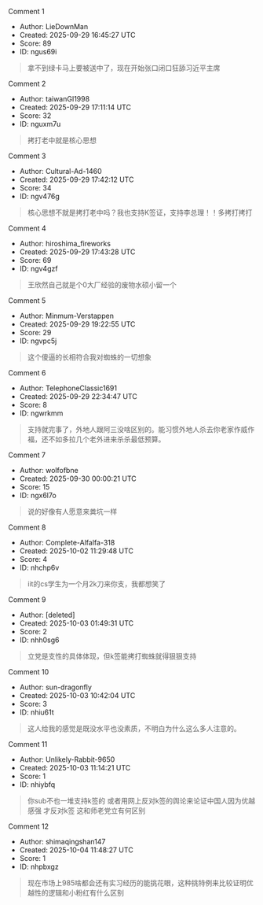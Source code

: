 Comment 1

- Author: LieDownMan
- Created: 2025-09-29 16:45:27 UTC
- Score: 89
- ID: ngus69i

> 拿不到绿卡马上要被送中了，现在开始张口闭口狂舔习近平主席

Comment 2

- Author: taiwanGI1998
- Created: 2025-09-29 17:11:14 UTC
- Score: 32
- ID: nguxm7u

> 拷打老中就是核心思想

Comment 3

- Author: Cultural-Ad-1460
- Created: 2025-09-29 17:42:12 UTC
- Score: 34
- ID: ngv476g

> 核心思想不就是拷打老中吗？我也支持K签证，支持李总理！！多拷打拷打

Comment 4

- Author: hiroshima_fireworks
- Created: 2025-09-29 17:43:28 UTC
- Score: 69
- ID: ngv4gzf

> 王欣然自己就是个0大厂经验的废物水硕小留一个

Comment 5

- Author: Minmum-Verstappen
- Created: 2025-09-29 19:22:55 UTC
- Score: 29
- ID: ngvpc5j

> 这个傻逼的长相符合我对蜘蛛的一切想象

Comment 6

- Author: TelephoneClassic1691
- Created: 2025-09-29 22:34:47 UTC
- Score: 8
- ID: ngwrkmm

> 支持就完事了，外地人跟阿三没啥区别的。能习惯外地人杀去你老家作威作福，还不如多拉几个老外进来杀杀最低预算。

Comment 7

- Author: wolfofbne
- Created: 2025-09-30 00:00:21 UTC
- Score: 15
- ID: ngx6l7o

> 说的好像有人愿意来粪坑一样

Comment 8

- Author: Complete-Alfalfa-318
- Created: 2025-10-02 11:29:48 UTC
- Score: 4
- ID: nhchp6v

> iit的cs学生为一个月2k刀来你支，我都想笑了

Comment 9

- Author: [deleted]
- Created: 2025-10-03 01:49:31 UTC
- Score: 2
- ID: nhh0sg6

> 立党是支性的具体体现，但k签能拷打蜘蛛就得狠狠支持

Comment 10

- Author: sun-dragonfly
- Created: 2025-10-03 10:42:04 UTC
- Score: 3
- ID: nhiu61t

> 这人给我的感觉是既没水平也没素质，不明白为什么这么多人注意的。

Comment 11

- Author: Unlikely-Rabbit-9650
- Created: 2025-10-03 11:14:21 UTC
- Score: 1
- ID: nhiybfq

> 你sub不也一堆支持k签的 或者用网上反对k签的舆论来论证中国人因为优越感强 才反对k签 这和师老党立有何区别

Comment 12

- Author: shimaqingshan147
- Created: 2025-10-04 11:48:27 UTC
- Score: 1
- ID: nhpbxgz

> 现在市场上985啥都会还有实习经历的能挑花眼，这种挑特例来比较证明优越性的逻辑和小粉红有什么区别
